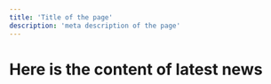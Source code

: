```yaml
---
title: 'Title of the page'
description: 'meta description of the page'
---
```


# Here is the content of latest news
